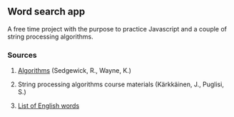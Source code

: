 ## Word search app

A free time project with the purpose to practice Javascript and a couple of string processing algorithms.

### Sources

1. [Algorithms](https://algs4.cs.princeton.edu) (Sedgewick, R., Wayne, K.)

2. String processing algorithms course materials (Kärkkäinen, J., Puglisi, S.)

3. [List of English words](https://github.com/dwyl/english-words)
